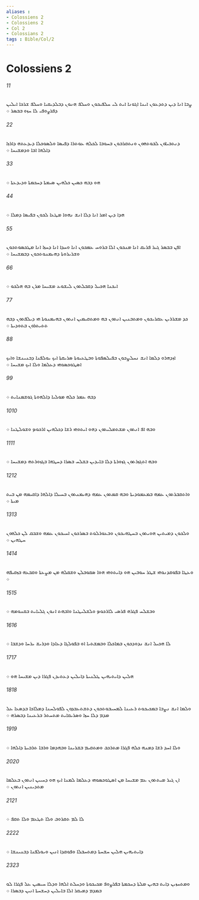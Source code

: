 ```yaml
---
aliases : 
- Colossiens 2
- Colossiens 2
- Col 2
- Colossians 2
tags : Bible/Col/2
---
```


# Colossiens 2

###### 11
ܨܒܐ ܐܢܐ ܕܝܢ ܕܬܕܥܘܢ ܐܝܢܐ ܐܓܘܢܐ ܐܝܬ ܠܝ ܚܠܦܝܟܘܢ ܘܚܠܦ ܗܢܘܢ ܕܒܠܕܝܩܝܐ ܘܚܠܦ ܫܪܟܐ ܐܝܠܝܢ ܕܦܪܨܘܦܝ ܠܐ ܚܙܘ ܒܒܤܪ ܀
###### 22
ܕܢܬܒܝܐܘܢ ܠܒܘܬܗܘܢ ܘܢܬܩܪܒܘܢ ܒܚܘܒܐ ܠܟܠܗ ܥܘܬܪܐ ܕܦܝܤܐ ܘܠܤܘܟܠܐ ܕܝܕܥܬܗ ܕܐܪܙܐ ܕܐܠܗܐ ܐܒܐ ܘܕܡܫܝܚܐ ܀
###### 33
ܗܘ ܕܒܗ ܟܤܝܢ ܟܠܗܝܢ ܤܝܡܬܐ ܕܚܟܡܬܐ ܘܕܝܕܥܬܐ ܀
###### 44
ܗܕܐ ܕܝܢ ܐܡܪ ܐܢܐ ܕܠܐ ܐܢܫ ܢܗܘܐ ܡܛܥܐ ܠܟܘܢ ܒܦܝܤܐ ܕܡܠܐ ܀
###### 55
ܐܦܢ ܒܒܤܪ ܓܝܪ ܦܪܝܩ ܐܢܐ ܡܢܟܘܢ ܐܠܐ ܒܪܘܚ ܥܡܟܘܢ ܐܢܐ ܘܚܕܐ ܐܢܐ ܕܚܙܐ ܐܢܐ ܡܛܟܤܘܬܟܘܢ ܘܫܪܝܪܘܬܐ ܕܗܝܡܢܘܬܟܘܢ ܕܒܡܫܝܚܐ ܀
###### 66
ܐܝܟܢܐ ܗܟܝܠ ܕܩܒܠܬܘܢ ܠܝܫܘܥ ܡܫܝܚܐ ܡܪܢ ܒܗ ܗܠܟܘ ܀
###### 77
ܟܕ ܡܫܪܪܝܢ ܥܩܪܝܟܘܢ ܘܡܬܒܢܝܢ ܐܢܬܘܢ ܒܗ ܘܡܬܩܝܡܝܢ ܐܢܬܘܢ ܒܗܝܡܢܘܬܐ ܗܝ ܕܝܠܦܬܘܢ ܕܒܗ ܬܬܝܬܪܘܢ ܒܬܘܕܝܬܐ ܀
###### 88
ܐܙܕܗܪܘ ܕܠܡܐ ܐܢܫ ܢܚܠܨܟܘܢ ܒܦܝܠܤܦܘܬܐ ܘܒܛܥܝܘܬܐ ܤܪܝܩܬܐ ܐܝܟ ܝܘܠܦܢܐ ܕܒܢܝܢܫܐ ܘܐܝܟ ܐܤܛܘܟܤܘܗܝ ܕܥܠܡܐ ܘܠܐ ܐܝܟ ܡܫܝܚܐ ܀
###### 99
ܕܒܗ ܥܡܪ ܟܠܗ ܡܘܠܝܐ ܕܐܠܗܘܬܐ ܓܘܫܡܢܐܝܬ ܀
###### 1010
ܘܒܗ ܐܦ ܐܢܬܘܢ ܡܫܬܡܠܝܬܘܢ ܕܗܘ ܐܝܬܘܗܝ ܪܫܐ ܕܟܠܗܝܢ ܐܪܟܘܤ ܘܫܘܠܛܢܐ ܀
###### 1111
ܘܒܗ ܐܬܓܙܪܬܘܢ ܓܙܘܪܬܐ ܕܠܐ ܒܐܝܕܝܢ ܒܫܠܚ ܒܤܪܐ ܕܚܛܗܐ ܒܓܙܘܪܬܗ ܕܡܫܝܚܐ ܀
###### 1212
ܘܐܬܩܒܪܬܘܢ ܥܡܗ ܒܡܥܡܘܕܝܬܐ ܘܒܗ ܩܡܬܘܢ ܥܡܗ ܕܗܝܡܢܬܘܢ ܒܚܝܠܐ ܕܐܠܗܐ ܕܐܩܝܡܗ ܡܢ ܒܝܬ ܡܝܬܐ ܀
###### 1313
ܘܠܟܘܢ ܕܡܝܬܝܢ ܗܘܝܬܘܢ ܒܚܛܗܝܟܘܢ ܘܒܥܘܪܠܘܬ ܒܤܪܟܘܢ ܐܚܝܟܘܢ ܥܡܗ ܘܫܒܩ ܠܢ ܟܠܗܘܢ ܚܛܗܝܢ ܀
###### 1414
ܘܥܛܐ ܒܦܘܩܕܢܘܗܝ ܫܛܪ ܚܘܒܝܢ ܗܘ ܕܐܝܬܘܗܝ ܗܘܐ ܤܩܘܒܠܢ ܘܫܩܠܗ ܡܢ ܡܨܥܬܐ ܘܩܒܥܗ ܒܙܩܝܦܗ ܀
###### 1515
ܘܒܫܠܚ ܦܓܪܗ ܦܪܤܝ ܠܐܪܟܘܤ ܘܠܫܠܝܛܢܐ ܘܐܒܗܬ ܐܢܘܢ ܓܠܝܐܝܬ ܒܩܢܘܡܗ ܀
###### 1616
ܠܐ ܗܟܝܠ ܐܢܫ ܢܕܘܕܟܘܢ ܒܡܐܟܠܐ ܘܒܡܫܬܝܐ ܐܘ ܒܦܘܠܓܐ ܕܥܐܕܐ ܘܕܪܝܫ ܝܪܚܐ ܘܕܫܒܐ ܀
###### 1717
ܗܠܝܢ ܕܐܝܬܝܗܝܢ ܛܠܢܝܬܐ ܕܐܝܠܝܢ ܕܥܬܝܕܢ ܦܓܪܐ ܕܝܢ ܡܫܝܚܐ ܗܘ ܀
###### 1818
ܘܠܡܐ ܐܢܫ ܢܨܒܐ ܒܡܟܝܟܘܬ ܪܥܝܢܐ ܠܡܚܝܒܘܬܟܘܢ ܕܬܫܬܥܒܕܘܢ ܠܦܘܠܚܢܐ ܕܡܠܐܟܐ ܒܕܤܥܐ ܥܠ ܡܕܡ ܕܠܐ ܚܙܐ ܘܤܪܝܩܐܝܬ ܡܬܚܬܪ ܒܪܥܝܢܐ ܕܒܤܪܗ ܀
###### 1919
ܘܠܐ ܐܚܕ ܪܫܐ ܕܡܢܗ ܟܠܗ ܦܓܪܐ ܡܬܪܟܒ ܘܡܬܩܝܡ ܒܫܪܝܢܐ ܘܒܗܕܡܐ ܘܪܒܐ ܬܪܒܝܬܐ ܕܐܠܗܐ ܀
###### 2020
ܐܢ ܓܝܪ ܡܝܬܬܘܢ ܥܡ ܡܫܝܚܐ ܡܢ ܐܤܛܘܟܤܘܗܝ ܕܥܠܡܐ ܠܡܢܐ ܐܝܟ ܗܘ ܕܚܝܝܢ ܐܢܬܘܢ ܒܥܠܡܐ ܡܬܕܝܢܝܢ ܐܢܬܘܢ ܀
###### 2121
ܠܐ ܠܡ ܬܩܪܘܒ ܘܠܐ ܬܛܥܡ ܘܠܐ ܬܩܦ ܀
###### 2222
ܕܐܝܬܝܗܝܢ ܗܠܝܢ ܚܫܚܬܐ ܕܡܬܚܒܠܐ ܘܦܘܩܕܐ ܐܢܝܢ ܘܝܘܠܦܢܐ ܕܒܢܝܢܫܐ ܀
###### 2323
ܘܡܬܚܙܝܢ ܕܐܝܬ ܒܗܝܢ ܡܠܬܐ ܕܚܟܡܬܐ ܒܦܪܨܘܦ ܡܟܝܟܘܬܐ ܘܕܚܠܬ ܐܠܗܐ ܘܕܠܐ ܚܝܤܝܢ ܥܠ ܦܓܪܐ ܠܘ ܒܡܕܡ ܕܡܝܩܪ ܐܠܐ ܒܐܝܠܝܢ ܕܚܫܚܬܐ ܐܢܝܢ ܕܒܤܪܐ ܀
